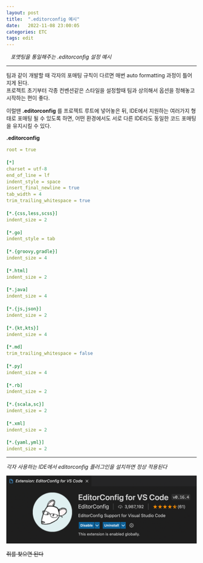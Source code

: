 ```yaml
---
layout: post
title:  ".editorconfig 예시"
date:   2022-11-08 23:00:05
categories: ETC
tags: edit
---
```


<i class="fa-regular fa-circle-check" style="margin-right:0.7rem"></i>*포맷팅을 통일해주는 .editorconfig 설정 예시*

---

팀과 같이 개발할 때 각자의 포매팅 규칙이 다르면 매번 auto formatting 과정이 틀어지게 된다.    
프로젝트 초기부터 각종 컨벤션같은 스타일을 설정할때 팀과 상의해서 옵션을 정해놓고 시작하는 편이 좋다.   

이럴땐 **.editorconfig** 를 프로젝트 루트에 넣어놓은 뒤, IDE에서 지원하는 여러가지 형태로 포매팅 될 수 있도록 하면, 어떤 환경에서도 서로 다른 IDE라도 동일한 코드 포매팅을 유지시킬 수 있다.




**.editorconfig**
```yml
root = true
 
[*]
charset = utf-8
end_of_line = lf
indent_style = space
insert_final_newline = true
tab_width = 4
trim_trailing_whitespace = true
 
[*.{css,less,scss}]
indent_size = 2
 
[*.go]
indent_style = tab
 
[*.{groovy,gradle}]
indent_size = 4
 
[*.html]
indent_size = 2
 
[*.java]
indent_size = 4
 
[*.{js,json}]
indent_size = 2
 
[*.{kt,kts}]
indent_size = 4
 
[*.md]
trim_trailing_whitespace = false
 
[*.py]
indent_size = 4
 
[*.rb]
indent_size = 2
 
[*.{scala,sc}]
indent_size = 2
 
[*.xml]
indent_size = 2
 
[*.{yaml,yml}]
indent_size = 2
```

---

*각자 사용하는 IDE에서 editorconfig 플러그인을 설치하면 정상 적용된다*

<a href="/assets/images/2.png" data-lightbox="falcon9-large" data-title="Visual Studio Code 플러그인 예시">
  <img src="/assets/images/2.png" title="Visual Studio Code 플러그인 예시">
</a>

~~쥐를 찾으면 된다~~